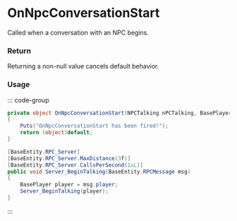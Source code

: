 # OnNpcConversationStart
<Badge type="info" text="NPC"/><Badge type="danger" text="Carbon Compatible"/><Badge type="warning" text="Oxide Compatible"/>
Called when a conversation with an NPC begins.

### Return
Returning a non-null value cancels default behavior.

### Usage
::: code-group
```csharp [Example]
private object OnNpcConversationStart(NPCTalking nPCTalking, BasePlayer ply, ConversationData local0)
{
	Puts("OnNpcConversationStart has been fired!");
	return (object)default;
}
```
```csharp [Source — Assembly-CSharp @ NPCTalking]
[BaseEntity.RPC_Server]
[BaseEntity.RPC_Server.MaxDistance(3f)]
[BaseEntity.RPC_Server.CallsPerSecond(1uL)]
public void Server_BeginTalking(BaseEntity.RPCMessage msg)
{
	BasePlayer player = msg.player;
	Server_BeginTalking(player);
}

```
:::
